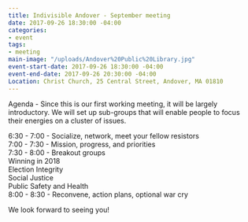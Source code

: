 ```yaml
---
title: Indivisible Andover - September meeting
date: 2017-09-26 18:30:00 -04:00
categories:
- event
tags:
- meeting
main-image: "/uploads/Andover%20Public%20Library.jpg"
event-start-date: 2017-09-26 18:30:00 -04:00
event-end-date: 2017-09-26 20:30:00 -04:00
Location: Christ Church, 25 Central Street, Andover, MA 01810
---
```


Agenda - Since this is our first working meeting, it will be largely introductory. We will set up sub-groups that will enable people to focus their energies on a cluster of issues. 

6:30 - 7:00 - Socialize, network, meet your fellow resistors<BR>
7:00 - 7:30 - Mission, progress, and priorities<BR>
7:30 - 8:00 - Breakout groups<BR>
Winning in 2018<BR>
Election Integrity<BR>
Social Justice<BR>
Public Safety and Health<BR>
8:00 - 8:30 - Reconvene, action plans, optional war cry<BR>

We look forward to seeing you!